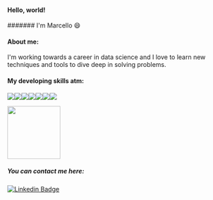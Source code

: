 #### Hello, world! 
####### I'm Marcello :smile:

#### About me:
I'm working towards a career in data science and I love to learn new techniques and tools to dive deep in solving problems.

#### My developing skills atm:

<img src="https://img.shields.io/badge/Python-FFD43B?style=for-the-badge&logo=python&logoColor=blue"/><img src="https://img.shields.io/badge/R-276DC3?style=for-the-badge&logo=r&logoColor=white"/><img src="https://img.shields.io/badge/Google_Cloud-4285F4?style=for-the-badge&logo=google-cloud&logoColor=white"/><img src="https://img.shields.io/badge/PostgreSQL-316192?style=for-the-badge&logo=postgresql&logoColor=white"/><img src="https://img.shields.io/badge/Microsoft_Excel-217346?style=for-the-badge&logo=microsoft-excel&logoColor=white"/><img src="https://img.shields.io/badge/PowerBI-F2C811?style=for-the-badge&logo=Power%20BI&logoColor=white"/><img src="https://img.shields.io/badge/Tableau-E97627?style=for-the-badge&logo=Tableau&logoColor=white"/>   


<div>
<img height="120cm" src="https://github-readme-stats.vercel.app/api/top-langs/?username=mssunaga&layout-compact&langs_count-16&theme=dark"/>
</div>

##### You can contact me here:
[![Linkedin Badge](https://img.shields.io/badge/-LinkedIn-blue?style=flat-square&logo=Linkedin&logoColor=white&link=https://www.linkedin.com/in/marcello-sunaga/)](https://www.linkedin.com/in/marcello-sunaga/)
                                                                                                             
                                                                                                             
